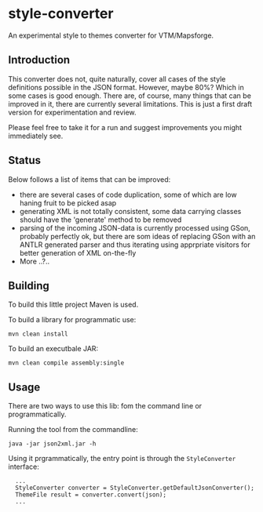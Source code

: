 # style-converter
An experimental style to themes converter for VTM/Mapsforge. 

## Introduction
This converter does not, quite naturally, cover all cases of the style definitions possible in the JSON format. However, maybe 80%? Which in some cases is good enough. There are, of course, many things that can be improved in it, there are currently several limitations. This is just a first draft version for experimentation and review. 

Please feel free to take it for a run and suggest improvements you might immediately see. 

## Status
Below follows a list of items that can be improved: 
* there are several cases of code duplication, some of which are low haning fruit to be picked asap
* generating XML is not totally consistent, some data carrying classes should have the 'generate' method to be removed
* parsing of the incoming JSON-data is currently processed using GSon, probably perfectly ok, but there are som ideas of replacing GSon with an ANTLR generated parser and thus iterating using  apprpriate visitors for better generation of XML on-the-fly
* More ..?..

## Building
To build this little project Maven is used. 

  To build a library for programmatic use: 
  ```
  mvn clean install
  ```

  To build an executbale JAR:
  ```
  mvn clean compile assembly:single
  ```

## Usage
There are two ways to use this lib: fom the command line or programmatically. 

Running the tool from the commandline: 
```
java -jar json2xml.jar -h
```

Using it prgrammatically, the entry point is through the `StyleConverter` interface: 

```
  ...
  StyleConverter converter = StyleConverter.getDefaultJsonConverter();
  ThemeFile result = converter.convert(json);
  ...
```
